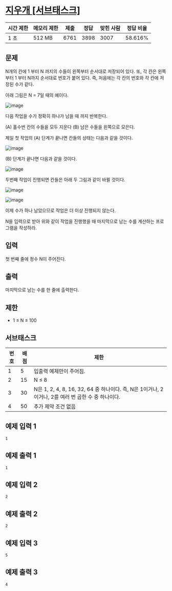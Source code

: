# [지우개 [서브태스크]](https://www.acmicpc.net/problem/21756)

| 시간 제한 | 메모리 제한 | 제출 | 정답 | 맞힌 사람 | 정답 비율 |
| --- | --- | --- | --- | --- | --- |
| 1 초 | 512 MB | 6761 | 3898 | 3007 | 58.616% |

## 문제

N개의 칸에 1 부터 N 까지의 수들이 왼쪽부터 순서대로 저장되어 있다. 또, 각 칸은 왼쪽부터 1 부터 N까지 순서대로 번호가 붙어 있다. 즉, 처음에는 각 칸의 번호와 각 칸에 저장된 수가 같다.

아래 그림은 N = 7일 때의 예이다.

![image](https://upload.acmicpc.net/1587dd00-130c-42a0-af6e-68b3b484a1b8/-/preview/)

다음 작업을 수가 정확히 하나가 남을 때 까지 반복한다.

(A) 홀수번 칸의 수들을 모두 지운다 (B) 남은 수들을 왼쪽으로 모은다.

제일 첫 작업의 (A) 단계가 끝나면 칸들의 상태는 다음과 같을 것이다.

![image](https://upload.acmicpc.net/1bedbcf7-ee56-4bb0-a83b-d6abbb34ae46/-/preview/)

(B) 단계가 끝나면 다음과 같을 것이다.

![image](https://upload.acmicpc.net/7f311585-5dd0-4033-ada3-5fb9aa0df18b/-/preview/)

두번째 작업이 진행되면 칸들은 아래 두 그림과 같이 바뀔 것이다.

![image](https://upload.acmicpc.net/e070dc76-59fc-4fa6-a0b3-bf310f78dccd/-/preview/)

![image](https://upload.acmicpc.net/e7c0cbf8-ab7d-4b7c-bdac-28b433c83c95/-/preview/)

이제 수가 하나 남았으므로 작업은 더 이상 진행되지 않는다.

N을 입력으로 받아 위와 같이 작업을 진행했을 때 마지막으로 남는 수를 계산하는 프로그램을 작성하라.

## 입력

첫 번째 줄에 정수 N이 주어진다.

## 출력

마지막으로 남는 수를 한 줄에 출력한다.

## 제한

- 1 ≤ N ≤ 100

## 서브태스크

| 번호 | 배점 | 제한 |
| --- | --- | --- |
| 1 | 5 | 입출력 예제만이 주어짐. |
| 2 | 15 | N ≤ 8 |
| 3 | 30 | N은 1, 2, 4, 8, 16, 32, 64 중 하나이다. 즉, N은 1이거나, 2이거나, 2를 여러 번 곱한 수 중 하나이다. |
| 4 | 50 | 추가 제약 조건 없음 |

## 예제 입력 1

```
1

```

## 예제 출력 1

```
1

```

## 예제 입력 2

```
2

```

## 예제 출력 2

```
2

```

## 예제 입력 3

```
5

```

## 예제 출력 3

```
4
```
